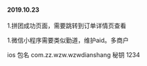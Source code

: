 #### 2019.10.23
1.拼团成功页面，需要跳转到订单详情页查看


1.微信小程序需要类似勤道，维护aid。多商户


ios 包名  com.zz.wzw.wzwdianshang
秘钥 1234
